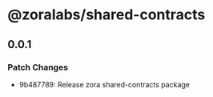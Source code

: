 # @zoralabs/shared-contracts

## 0.0.1

### Patch Changes

- 9b487789: Release zora shared-contracts package
